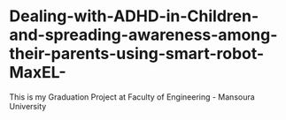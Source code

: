 # Dealing-with-ADHD-in-Children-and-spreading-awareness-among-their-parents-using-smart-robot-MaxEL-
This is my Graduation Project at Faculty of Engineering - Mansoura University 
